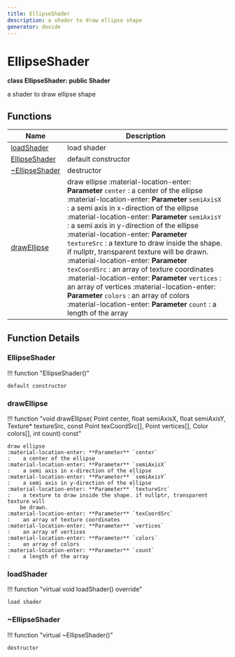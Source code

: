 ```yaml
---
title: EllipseShader
description: a shader to draw ellipse shape 
generator: doxide
---
```



# EllipseShader

**class EllipseShader: public Shader**

a shader to draw ellipse shape

## Functions

| Name | Description |
| ---- | ----------- |
| [loadShader](#loadShader) | load shader  |
| [EllipseShader](#EllipseShader) | default constructor  |
| [~EllipseShader](#_u007eEllipseShader) | destructor  |
| [drawEllipse](#drawEllipse) | draw ellipse :material-location-enter: **Parameter** `center` :    a center of the ellipse :material-location-enter: **Parameter** `semiAxisX` :    a semi axis in x-direction of the ellipse :material-location-enter: **Parameter** `semiAxisY` :    a semi axis in y-direction of the ellipse :material-location-enter: **Parameter** `textureSrc` :    a texture to draw inside the shape. if nullptr, transparent texture will be drawn. :material-location-enter: **Parameter** `texCoordSrc` :    an array of texture coordinates :material-location-enter: **Parameter** `vertices` :    an array of vertices :material-location-enter: **Parameter** `colors` :    an array of colors :material-location-enter: **Parameter** `count` :    a length of the array  |

## Function Details

### EllipseShader<a name="EllipseShader"></a>

!!! function "EllipseShader()"

    default constructor

### drawEllipse<a name="drawEllipse"></a>

!!! function "void drawEllipse( Point center, float semiAxisX, float semiAxisY, Texture&#42; textureSrc, const Point texCoordSrc[], Point vertices[], Color colors[], int count) const"

    draw ellipse
    :material-location-enter: **Parameter** `center`
    :    a center of the ellipse
    :material-location-enter: **Parameter** `semiAxisX`
    :    a semi axis in x-direction of the ellipse
    :material-location-enter: **Parameter** `semiAxisY`
    :    a semi axis in y-direction of the ellipse
    :material-location-enter: **Parameter** `textureSrc`
    :    a texture to draw inside the shape. if nullptr, transparent texture will
        be drawn.
    :material-location-enter: **Parameter** `texCoordSrc`
    :    an array of texture coordinates
    :material-location-enter: **Parameter** `vertices`
    :    an array of vertices
    :material-location-enter: **Parameter** `colors`
    :    an array of colors
    :material-location-enter: **Parameter** `count`
    :    a length of the array

### loadShader<a name="loadShader"></a>

!!! function "virtual void loadShader() override"

    load shader

### ~EllipseShader<a name="_u007eEllipseShader"></a>

!!! function "virtual ~EllipseShader()"

    destructor
